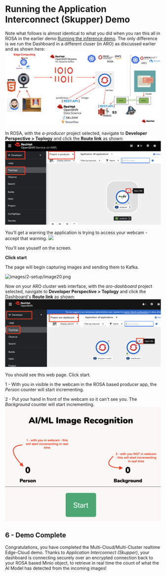 # Running the Application Interconnect (Skupper) Demo

Note what follows is almost identical to what you did when you ran this all in ROSA in the earlier demo [Running the inference demo](https://github.com/odh-labs/predictive-maint/blob/main/docs/image-detection-2-inference-demo.md). The only difference is we run the Dashboard in a different cluser (in ARO) as discussed earlier and as shown here:
![images/7-interconnect-setup/2-overall-solution-dashboard-aro-interconnect.png](images/7-interconnect-setup/2-overall-solution-dashboard-aro-interconnect.png) 

In ROSA, with the *a-producer* project selected, navigate to **Developer Perspective > Toplogy** and click the **Route link** as shown:
![images/8-interconnect-demo/1-open-producer-route.png](images/8-interconnect-demo/1-open-producer-route.png) 


You'll get a warning the application is trying to access your webcam - accept that warning.
<img src="images/2-setup/image19.png" width="400"/>

You'll see youself on the screen. 


**Click start** 


The page will begin capturing images and sending them to Kafka.

![images/2-setup/image20.png](images/2-setup/image20.png) 


Now on your ARO cluster web interface, with the *aro-dashboard* project selected, navigate to **Developer Perspective > Toplogy** and click the Dashboard's **Route link** as shown:
![images/8-interconnect-demo/2-open-dashboard-route.png](images/8-interconnect-demo/2-open-dashboard-route.png) 



You should see this web page. Click start.

1 - With you in visible in the webcam in the ROSA based producer app, the *Person* counter will start incrementing.

2 - Put your hand in front of the webcam so it can't see you. The *Background* counter will start incrementing.
![images/8-interconnect-demo/3-dashboard-view.png](images/8-interconnect-demo/3-dashboard-view.png) 


## 6 - Demo Complete

Congratulations, you have completed the Multi-Cloud/Multi-Cluster realtime Edge-Cloud demo. Thanks to *Application Interconnect (Skupper)*, your dashboard is connecting securely over an encrypted connection back to your ROSA based Minio object, to retrieve in real time the count of what the AI Model has detected from the incoming images!


